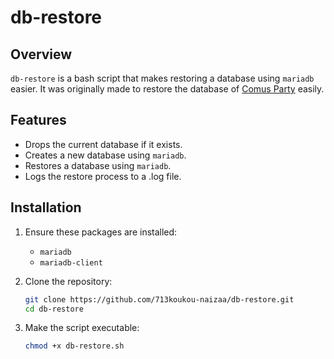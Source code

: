 # db-restore

## Overview
`db-restore` is a bash script that makes restoring a database using `mariadb` easier. It was originally made to restore the database of [Comus Party](https://github.com/ValbionGroup/Comus-Party) easily.

## Features
- Drops the current database if it exists.
- Creates a new database using `mariadb`.
- Restores a database using `mariadb`.
- Logs the restore process to a .log file.

## Installation
1. Ensure these packages are installed:
    - `mariadb`
    - `mariadb-client`

2. Clone the repository:
   ```bash
   git clone https://github.com/713koukou-naizaa/db-restore.git
   cd db-restore

3. Make the script executable:
   ```bash
   chmod +x db-restore.sh